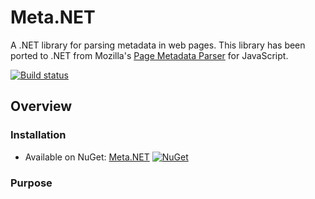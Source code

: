# Meta.NET
A .NET library for parsing metadata in web pages. This library has been ported to .NET from Mozilla's [Page Metadata Parser](https://github.com/mozilla/page-metadata-parser) for JavaScript.

[![Build status](https://ci.appveyor.com/api/projects/status/97r4xwk8v7h3o88w?svg=true)](https://ci.appveyor.com/project/chriszirkel/meta-net)

## Overview
### Installation
* Available on NuGet: [Meta.NET](http://www.nuget.org/packages/Meta.NET/)
[![NuGet](https://img.shields.io/nuget/v/Nuget.Core.svg)](https://www.nuget.org/packages/Meta.NET/)

### Purpose
